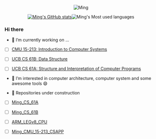 <div align="center">
    
![Ming](https://metrics.lecoq.io/ming-make?template=classic&config.timezone=Asia%2FShanghai)
</div>

<div align="center">
    
[![Ming's GitHub stats](https://github-readme-stats.vercel.app/api?username=ming-make&show_icons=true&theme=radical)](https://github.com/anuraghazra/github-readme-stats)![Ming's Most used languages](https://github-readme-stats.vercel.app/api/top-langs/?username=ming-make&layout=compact&hide_border=true&langs_count=10)
</div>
    


### Hi there
<!--
**ming-make/ming-make** is a ✨ _special_ ✨ repository because its `README.md` (this file) appears on your GitHub profile.

Here are some ideas to get you started:

- 🔭 I’m currently working on ...
- 🌱 I’m currently learning ...
- 👯 I’m looking to collaborate on ...
- 🤔 I’m looking for help with ...
- 💬 Ask me about ...
- 📫 How to reach me: ...
- 😄 Pronouns: ...
- ⚡ Fun fact: ...
-->
- 🔭 I’m currently working on ...
 - [ ] [CMU 15-213: Introduction to Computer Systems](https://www.cs.cmu.edu/~213/)

 - [ ] [UCB CS 61B: Data Structure](https://sp21.datastructur.es/index.html)
 
 - [ ] [UCB CS 61A: Structure and Interpretation of Computer Programs](https://inst.eecs.berkeley.edu/~cs61a/fa20/)
 
- 🌱 I’m interested in computer architecture, computer system and some awesome tools 😄

- 🤔 Repositories under construction
 - [ ] [Ming_CS_61A](https://github.com/ming-make/Ming_CS_61A)

 - [ ] [Ming_CS_61B](https://github.com/ming-make/Ming_CS_61B)
 
 - [ ] [ARM_LEGv8_CPU](https://github.com/ming-make/ARM_LEGV8_CPU)
 
 - [ ] [Ming_CMU_15-213_CSAPP](https://github.com/ming-make/Ming_CMU_15-213_CSAPP)
